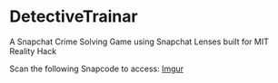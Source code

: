 # DetectiveTrainar
A Snapchat Crime Solving Game using Snapchat Lenses built for MIT Reality Hack

Scan the following Snapcode to access:
[Imgur](https://imgur.com/L0M0UzI)
